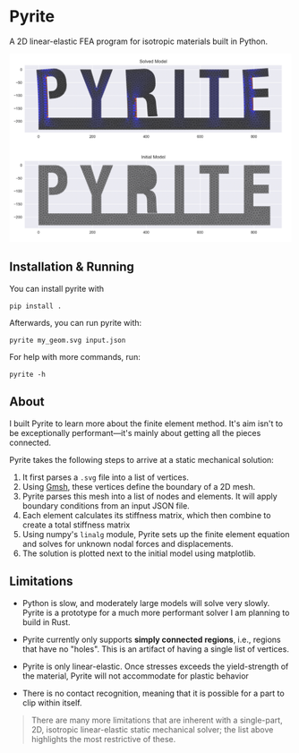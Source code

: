 # Pyrite

A 2D linear-elastic FEA program for isotropic materials built in Python.

![A screenshot of the Pyrite output](screenshot.png)

## Installation & Running

You can install pyrite with

```
pip install .
```

Afterwards, you can run pyrite with:

```
pyrite my_geom.svg input.json
```

For help with more commands, run:

```
pyrite -h
```

## About

I built Pyrite to learn more about the finite element method. It's aim isn't to be exceptionally performant—it's mainly about getting all the pieces connected.

Pyrite takes the following steps to arrive at a static mechanical solution:

1. It first parses a `.svg` file into a list of vertices.
2. Using [Gmsh](https://gmsh.info/), these vertices define the boundary of a 2D mesh.
3. Pyrite parses this mesh into a list of nodes and elements. It will apply boundary conditions from an input JSON file.
4. Each element calculates its stiffness matrix, which then combine to create a total stiffness matrix
5. Using numpy's `linalg` module, Pyrite sets up the finite element equation and solves for unknown nodal forces and displacements.
6. The solution is plotted next to the initial model using matplotlib.

## Limitations

- Python is slow, and moderately large models will solve very slowly. Pyrite is a prototype for a much more performant solver I am planning to build in Rust.

- Pyrite currently only supports **simply connected regions**, i.e., regions that have no "holes". This is an artifact of having a single list of vertices.

- Pyrite is only linear-elastic. Once stresses exceeds the yield-strength of the material, Pyrite will not accommodate for plastic behavior

- There is no contact recognition, meaning that it is possible for a part to clip within itself.

> There are many more limitations that are inherent with a single-part, 2D, isotropic linear-elastic static mechanical solver; the list above highlights the most restrictive of these.
